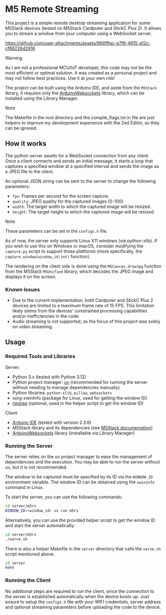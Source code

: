 # M5 Remote Streaming

This project is a simple remote desktop streaming application for some M5Stack devices (tested on M5Stack Cardputer and StickC Plus 2).
It allows you to stream a window from your computer using a WebSocket server.

https://github.com/user-attachments/assets/966fffac-e7f6-4615-a12c-cf69226d2616

> [!WARNING]
> As I am not a professional MCU/IoT developer, this code may not be the most efficient or optimal solution. It was created as a personal project and may not follow best practices. Use it at your own risk!

The project can be built using the Arduino IDE, and aside from the `M5Stack` library, it requires only the [ArduinoWebsockets](https://www.ardu-badge.com/ArduinoWebsockets) library, which can be installed using the Library Manager.

> [!NOTE]
> The Makefile in the root directory and the compile_flags.txt.in file are just helpers to improve my development experience with the Zed Editor, so they can be ignored.

## How it works

The python server awaits for a WebSocket connection from any client. Once a client connects and sends an initial message, it starts a loop that captures a specified window at a specified interval and sends the image as a JPEG file to the client.

An optional JSON string can be sent to the server to change the following parameters:
- `fps`: Frames per second for the screen capture.
- `quality`: JPEG quality for the captured images (0-100).
- `width`: The target width to which the captured image will be resized.
- `height`: The target height to which the captured image will be resized.

> [!NOTE]
> These parameters can be set in the `configs.h` file.

As of now, the server only supports Linux X11 windows (via python-xlib).
If you wish to use this on Windows or macOS, consider modifying the `capture.py` script to support those platforms (more specifically, the `capture_window(window_id:int)` function).

The rendering on the client side is done using the `M5Canvas.drawJpg` function from the M5Stack `M5Unified` library, which decodes the JPEG image and displays it on the screen.

### Known Issues

- Due to the current implementation, both Cardputer and StickC Plus 2 devices are limited to a maximum frame rate of 15 FPS. This limitation likely stems from the devices' constrained processing capabilities and/or inefficiencies in the code.
- Audio streaming is not supported, as the focus of this project was solely on video streaming.

## Usage

### Required Tools and Libraries

Server:
- Python 3.x (tested with Python 3.12)
- Python project manager: [uv](https://docs.astral.sh/uv/) (recommended for running the server without needing to manage dependencies manually)
- Python libraries: `python-xlib`, `pillow`, `websockets`
- xorg-xwininfo (package for Linux, used for getting the window ID)
- [ripgrep](https://github.com/BurntSushi/ripgrep) (optional, used in the helper script to get the window ID)

Client:
- [Arduino IDE](https://www.arduino.cc/en/software/) (tested with version 2.3.6)
- M5Stack library and its dependencies (see [M5Stack documentation](https://docs.m5stack.com/en/arduino/arduino_ide))
- [ArduinoWebsockets](https://www.ardu-badge.com/ArduinoWebsockets) library (installable via Library Manager)


### Running the Server

The server relies on the uv project manager to ease the management of dependencies and the execution.
You may be able to run the server without uv, but it is not recommended.

The window to be captured must be specified by its ID via the `WINDOW_ID` environment variable.
The window ID can be obtained using the `xwininfo` command in Linux.

To start the server, you can use the following commands:
```sh
cd server/m5rs
WINDOW_ID=<window_id> uv run m5rs
```

Alternatively, you can use the provided helper script to get the window ID and start the server automatically:
```sh
cd server/m5rs
./serve.sh
```

There is also a helper Makefile in the `server` directory that calls the `serve.sh` script mentioned above.

```sh
cd server
make
```

### Running the Client

No additional steps are required to run the client, since the connection to the server is established automatically when the device boots up.
Just ensure to setup the `configs.h` file with your WIFI credentials, server address and optional streaming parameters before uploading the code to the device.
